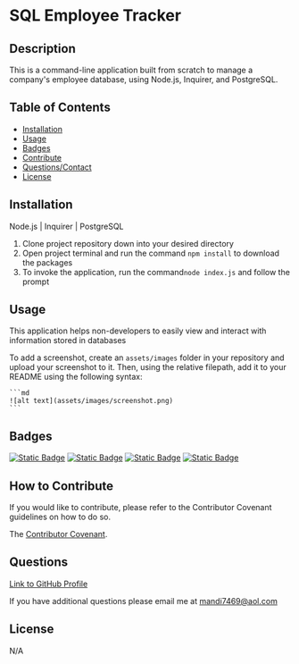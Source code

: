 # SQL Employee Tracker

## Description

This is a command-line application built from scratch to manage a company's employee database, using Node.js, Inquirer, and PostgreSQL.

## Table of Contents

- [Installation](#installation)
- [Usage](#usage)
- [Badges](#badges)
- [Contribute](#how-to-contribute)
- [Questions/Contact](#questions)
- [License](#license)

## Installation

Node.js | Inquirer | PostgreSQL

1. Clone project repository down into your desired directory 
2. Open project terminal and run the command `npm install` to download the packages
3. To invoke the application, run the command`node index.js` and follow the prompt

## Usage

This application helps non-developers to easily view and interact with information stored in databases

To add a screenshot, create an `assets/images` folder in your repository and upload your screenshot to it. Then, using the relative filepath, add it to your README using the following syntax: 

    ```md
    ![alt text](assets/images/screenshot.png)
    ```
## Badges

[![Static Badge](https://img.shields.io/badge/GitHub-mandi7469-green)](https://github.com/mandi7469) [![Static Badge](https://img.shields.io/badge/Postgre-SQL-blue%20)](https://www.postgresql.org/) [![Static Badge](https://img.shields.io/badge/npm_inquirer-8.2.4-orange)](https://www.npmjs.com/package/inquirer#installation) [![Static Badge](https://img.shields.io/badge/Node-JS-darkgreen)](https://nodejs.org/en)

## How to Contribute

If you would like to contribute, please refer to the Contributor Covenant guidelines on how to do so.

The [Contributor Covenant](https://www.contributor-covenant.org/).

## Questions

[Link to GitHub Profile](https://github.com/mandi7469)

If you have additional questions please email me at mandi7469@aol.com

## License

N/A
